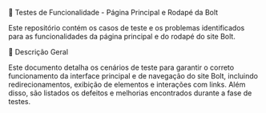 🚀 Testes de Funcionalidade - Página Principal e Rodapé da Bolt

Este repositório contém os casos de teste e os problemas identificados para as funcionalidades da página principal e do rodapé do site Bolt.

📝 Descrição Geral

Este documento detalha os cenários de teste para garantir o correto funcionamento da interface principal e de navegação do site Bolt, incluindo redirecionamentos, exibição de elementos e interações com links. Além disso, são listados os defeitos e melhorias encontrados durante a fase de testes.
